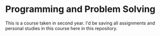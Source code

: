 # Programming and Problem Solving
This is a course taken in second year. I'd be saving all assignments and personal studies in this course here in this repository.